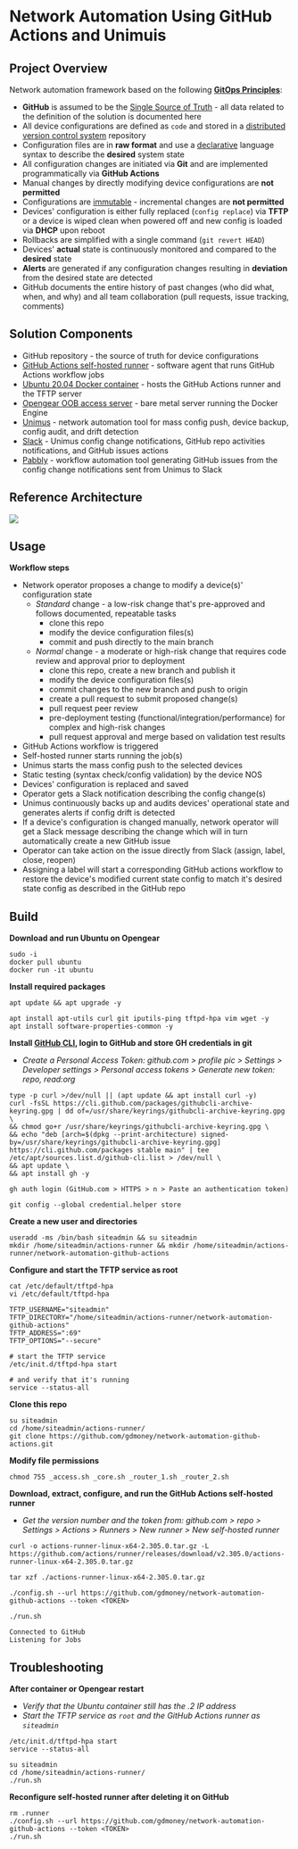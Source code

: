 # Network Automation Using GitHub Actions and Unimuis


## Project Overview
Network automation framework based on the following **[GitOps Principles](https://opengitops.dev/)**:
- **GitHub** is assumed to be the [Single Source of Truth](https://en.wikipedia.org/wiki/Single_source_of_truth) - all data related to the definition of the solution is documented here
- All device configurations are defined as `code` and stored in a [distributed version control system](https://en.wikipedia.org/wiki/Distributed_version_control) repository
- Configuration files are in **raw format** and use a [declarative](https://en.wikipedia.org/wiki/Declarative_programming) language syntax to describe the **desired** system state
- All configuration changes are initiated via **Git** and are implemented programmatically via **GitHub Actions**
- Manual changes by directly modifying device configurations are **not permitted**
- Configurations are [immutable](https://en.wikipedia.org/wiki/Immutable_object) - incremental changes are **not permitted**
- Devices' configuration is either fully replaced (`config replace`) via **TFTP** or a device is wiped clean when powered off and new config is loaded via **DHCP** upon reboot
- Rollbacks are simplified with a single command (`git revert HEAD`)
- Devices' **actual** state is continuously monitored and compared to the **desired** state
- **Alerts** are generated if any configuration changes resulting in **deviation** from the desired state are detected
- GitHub documents the entire history of past changes (who did what, when, and why) and all team collaboration (pull requests, issue tracking, comments)


## Solution Components
- GitHub repository - the source of truth for device configurations
- [GitHub Actions self-hosted runner](https://docs.github.com/en/actions/hosting-your-own-runners/about-self-hosted-runners) - software agent that runs GitHub Actions workflow jobs
- [Ubuntu 20.04 Docker container](https://hub.docker.com/_/ubuntu) - hosts the GitHub Actions runner and the TFTP server
- [Opengear OOB access server](https://opengear.com/products/om2200-operations-manager/) - bare metal server running the Docker Engine
- [Unimus](https://unimus.net/) - network automation tool for mass config push, device backup, config audit, and drift detection
- [Slack](https://slack.com) - Unimus config change notifications, GitHub repo activities notifications, and GitHub issues actions
- [Pabbly](https://connect.pabbly.com/) - workflow automation tool generating GitHub issues from the config change notifications sent from Unimus to Slack


## Reference Architecture
![](/diagram-network-automation-github-actions.png)


## Usage
**Workflow steps**
- Network operator proposes a change to modify a device(s)' configuration state
  - *Standard* change - a low-risk change that's pre-approved and follows documented, repeatable tasks
    - clone this repo
    - modify the device configuration files(s)
    - commit and push directly to the main branch
  - *Normal* change - a moderate or high-risk change that requires code review and approval prior to deployment
    - clone this repo, create a new branch and publish it
    - modify the device configuration files(s)
    - commit changes to the new branch and push to origin
    - create a pull request to submit proposed change(s)
    - pull request peer review
    - pre-deployment testing (functional/integration/performance) for complex and high-risk changes
    - pull request approval and merge based on validation test results
- GitHub Actions workflow is triggered
- Self-hosted runner starts running the job(s)
- Unimus starts the mass config push to the selected devices
- Static testing (syntax check/config validation) by the device NOS
- Devices' configuration is replaced and saved
- Operator gets a Slack notification describing the config change(s)
- Unimus continuously backs up and audits devices' operational state and generates alerts if config drift is detected
- If a device's configuration is changed manually, network operator will get a Slack message describing the change which will in turn automatically create a new GitHub issue
- Operator can take action on the issue directly from Slack (assign, label, close, reopen)
- Assigning a label will start a corresponding GitHub actions workflow to restore the device's modified current state config to match it's desired state config as described in the GitHub repo


## Build
**Download and run Ubuntu on Opengear**
```
sudo -i
docker pull ubuntu
docker run -it ubuntu
```

**Install required packages**
```
apt update && apt upgrade -y

apt install apt-utils curl git iputils-ping tftpd-hpa vim wget -y
apt install software-properties-common -y
```

**Install [GitHub CLI](https://github.com/cli/cli/blob/trunk/docs/install_linux.md), login to GitHub and store GH credentials in git**
- *Create a Personal Access Token: github.com > profile pic > Settings > Developer settings > Personal access tokens > Generate new token: repo, read:org*
```
type -p curl >/dev/null || (apt update && apt install curl -y)
curl -fsSL https://cli.github.com/packages/githubcli-archive-keyring.gpg | dd of=/usr/share/keyrings/githubcli-archive-keyring.gpg \
&& chmod go+r /usr/share/keyrings/githubcli-archive-keyring.gpg \
&& echo "deb [arch=$(dpkg --print-architecture) signed-by=/usr/share/keyrings/githubcli-archive-keyring.gpg] https://cli.github.com/packages stable main" | tee /etc/apt/sources.list.d/github-cli.list > /dev/null \
&& apt update \
&& apt install gh -y

gh auth login (GitHub.com > HTTPS > n > Paste an authentication token)

git config --global credential.helper store
```

**Create a new user and directories**
```
useradd -ms /bin/bash siteadmin && su siteadmin
mkdir /home/siteadmin/actions-runner && mkdir /home/siteadmin/actions-runner/network-automation-github-actions
```

**Configure and start the TFTP service as root**
```
cat /etc/default/tftpd-hpa
vi /etc/default/tftpd-hpa

TFTP_USERNAME="siteadmin"
TFTP_DIRECTORY="/home/siteadmin/actions-runner/network-automation-github-actions"
TFTP_ADDRESS=":69"
TFTP_OPTIONS="--secure"

# start the TFTP service
/etc/init.d/tftpd-hpa start

# and verify that it's running
service --status-all
```

**Clone this repo**
```
su siteadmin
cd /home/siteadmin/actions-runner/
git clone https://github.com/gdmoney/network-automation-github-actions.git
```

**Modify file permissions**
```
chmod 755 _access.sh _core.sh _router_1.sh _router_2.sh
```

**Download, extract, configure, and run the GitHub Actions self-hosted runner**
- *Get the version number and the token from: github.com > repo > Settings > Actions > Runners > New runner > New self-hosted runner*
```
curl -o actions-runner-linux-x64-2.305.0.tar.gz -L https://github.com/actions/runner/releases/download/v2.305.0/actions-runner-linux-x64-2.305.0.tar.gz

tar xzf ./actions-runner-linux-x64-2.305.0.tar.gz

./config.sh --url https://github.com/gdmoney/network-automation-github-actions --token <TOKEN>

./run.sh

Connected to GitHub
Listening for Jobs
```


## Troubleshooting
**After container or Opengear restart**
- *Verify that the Ubuntu container still has the .2 IP address*
- *Start the TFTP service as `root` and the GitHub Actions runner as `siteadmin`*
```
/etc/init.d/tftpd-hpa start
service --status-all

su siteadmin
cd /home/siteadmin/actions-runner/
./run.sh
```
**Reconfigure self-hosted runner after deleting it on GitHub**
```
rm .runner
./config.sh --url https://github.com/gdmoney/network-automation-github-actions --token <TOKEN>
./run.sh
```
